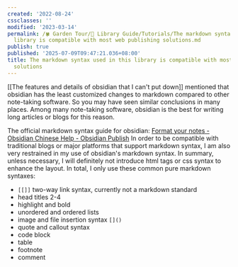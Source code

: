 ```yaml
---
created: '2022-08-24'
cssclasses: ''
modified: '2023-03-14'
permalink: /🍀 Garden Tour/🧰 Library Guide/Tutorials/The markdown syntax used in this
  library is compatible with most web publishing solutions.md
publish: true
published: '2025-07-09T09:47:21.036+08:00'
title: The markdown syntax used in this library is compatible with most web publishing
  solutions
---
```

[[The features and details of obsidian that I can't put down]] mentioned that obsidian has the least customized changes to markdown compared to other note-taking software. So you may have seen similar conclusions in many places. Among many note-taking software, obsidian is the best for writing long articles or blogs for this reason.

The official markdown syntax guide for obsidian: [Format your notes - Obsidian Chinese Help - Obsidian Publish](https://publish.obsidian.md/help-zh/%E4%BD%BF%E7%94%A8%E6%8C%87%E5%8D%97/%E6%A0%BC%E5%BC%8F%E5%8C%96%E4%BD%A0%E7%9A%84%E7%AC%94%E8%AE%B0)
In order to be compatible with traditional blogs or major platforms that support markdown syntax, I am also very restrained in my use of obsidian's markdown syntax. In summary, unless necessary, I will definitely not introduce html tags or css syntax to enhance the layout. In total, I only use these common pure markdown syntaxes:

- `[[]]` two-way link syntax, currently not a markdown standard
- head titles 2-4
- highlight and bold
- unordered and ordered lists
- image and file insertion syntax `[]()`
- quote and callout syntax
- code block
- table
- footnote
- comment 
